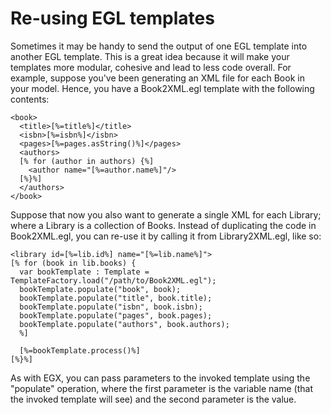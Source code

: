 # Re-using EGL templates

Sometimes it may be handy to send the output of one EGL template into another EGL template. This is a great idea because it will make your templates more modular, cohesive and lead to less code overall. For example, suppose you've been generating an XML file for each Book in your model. Hence, you have a Book2XML.egl template with the following contents:

```egl
<book>
  <title>[%=title%]</title>
  <isbn>[%=isbn%]</isbn>
  <pages>[%=pages.asString()%]</pages>
  <authors>
  [% for (author in authors) {%]
    <author name="[%=author.name%]"/>
  [%}%]
  </authors>
</book>
```

Suppose that now you also want to generate a single XML for each Library; where a Library is a collection of Books. Instead of duplicating the code in Book2XML.egl, you can re-use it by calling it from Library2XML.egl, like so:

```egl
<library id=[%=lib.id%] name="[%=lib.name%]">
[% for (book in lib.books) {
  var bookTemplate : Template = TemplateFactory.load("/path/to/Book2XML.egl");
  bookTemplate.populate("book", book);
  bookTemplate.populate("title", book.title);
  bookTemplate.populate("isbn", book.isbn);
  bookTemplate.populate("pages", book.pages);
  bookTemplate.populate("authors", book.authors);
  %]

  [%=bookTemplate.process()%]
[%}%]
```

As with EGX, you can pass parameters to the invoked template using the "populate" operation, where the first parameter is the variable name (that the invoked template will see) and the second parameter is the value.
